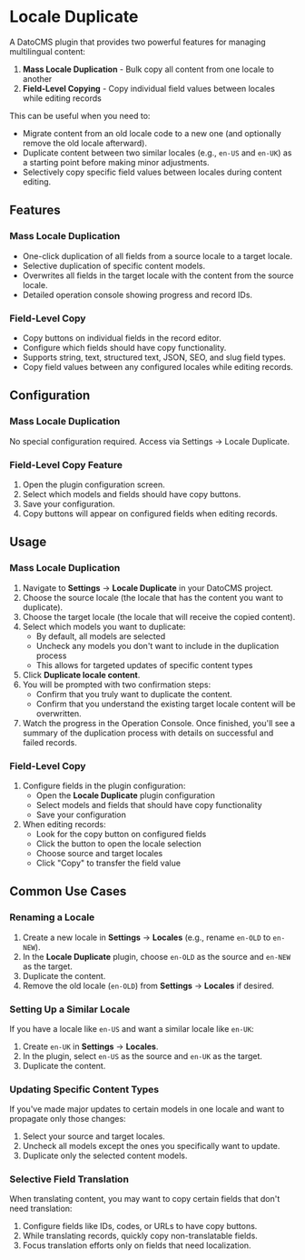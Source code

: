 # Locale Duplicate

A DatoCMS plugin that provides two powerful features for managing multilingual content:

1. **Mass Locale Duplication** - Bulk copy all content from one locale to another
2. **Field-Level Copying** - Copy individual field values between locales while editing records

This can be useful when you need to:

- Migrate content from an old locale code to a new one (and optionally remove the old locale afterward).
- Duplicate content between two similar locales (e.g., `en-US` and `en-UK`) as a starting point before making minor adjustments.
- Selectively copy specific field values between locales during content editing.

## Features

### Mass Locale Duplication
- One-click duplication of all fields from a source locale to a target locale.
- Selective duplication of specific content models.
- Overwrites all fields in the target locale with the content from the source locale.
- Detailed operation console showing progress and record IDs.

### Field-Level Copy
- Copy buttons on individual fields in the record editor.
- Configure which fields should have copy functionality.
- Supports string, text, structured text, JSON, SEO, and slug field types.
- Copy field values between any configured locales while editing records.

## Configuration

### Mass Locale Duplication
No special configuration required. Access via Settings → Locale Duplicate.

### Field-Level Copy Feature
1. Open the plugin configuration screen.
2. Select which models and fields should have copy buttons.
3. Save your configuration.
4. Copy buttons will appear on configured fields when editing records.

## Usage

### Mass Locale Duplication

1. Navigate to **Settings** → **Locale Duplicate** in your DatoCMS project.
2. Choose the source locale (the locale that has the content you want to duplicate).
3. Choose the target locale (the locale that will receive the copied content).
4. Select which models you want to duplicate:
   - By default, all models are selected
   - Uncheck any models you don't want to include in the duplication process
   - This allows for targeted updates of specific content types
5. Click **Duplicate locale content**.
6. You will be prompted with two confirmation steps:
   - Confirm that you truly want to duplicate the content.
   - Confirm that you understand the existing target locale content will be overwritten.
7. Watch the progress in the Operation Console. Once finished, you'll see a summary of the duplication process with details on successful and failed records.

### Field-Level Copy

1. Configure fields in the plugin configuration:
   - Open the **Locale Duplicate** plugin configuration
   - Select models and fields that should have copy functionality
   - Save your configuration
2. When editing records:
   - Look for the copy button on configured fields
   - Click the button to open the locale selection
   - Choose source and target locales
   - Click "Copy" to transfer the field value

## Common Use Cases

### Renaming a Locale

1. Create a new locale in **Settings** → **Locales** (e.g., rename `en-OLD` to `en-NEW`).
2. In the **Locale Duplicate** plugin, choose `en-OLD` as the source and `en-NEW` as the target.
3. Duplicate the content.
4. Remove the old locale (`en-OLD`) from **Settings** → **Locales** if desired.

### Setting Up a Similar Locale

If you have a locale like `en-US` and want a similar locale like `en-UK`:

1. Create `en-UK` in **Settings** → **Locales**.
2. In the plugin, select `en-US` as the source and `en-UK` as the target.
3. Duplicate the content.

### Updating Specific Content Types

If you've made major updates to certain models in one locale and want to propagate only those changes:

1. Select your source and target locales.
2. Uncheck all models except the ones you specifically want to update.
3. Duplicate only the selected content models.

### Selective Field Translation

When translating content, you may want to copy certain fields that don't need translation:

1. Configure fields like IDs, codes, or URLs to have copy buttons.
2. While translating records, quickly copy non-translatable fields.
3. Focus translation efforts only on fields that need localization.
